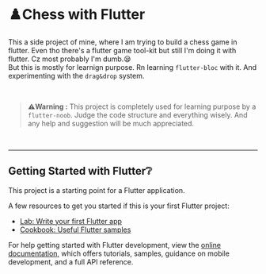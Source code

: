 # ♟️Chess with Flutter

This a side project of mine, where I am trying to build a chess game in flutter. Even tho there's a flutter game tool-kit but still I'm doing it with flutter. Cz most probably I'm dumb.😪 </br>
But this is mostly for learnign purpose. Rn learning `flutter-bloc` with it. And experimenting with the `drag&drop` system.

</br>

>**⚠️Warning :**
>This project is completely used for learning purpose by a `flutter-noob`. Judge the code structure and everything wisely. And any help and suggestion will be much appreciated.

</br>

---

## Getting Started with Flutter❔

This project is a starting point for a Flutter application.

A few resources to get you started if this is your first Flutter project:

- [Lab: Write your first Flutter app](https://docs.flutter.dev/get-started/codelab)
- [Cookbook: Useful Flutter samples](https://docs.flutter.dev/cookbook)

For help getting started with Flutter development, view the
[online documentation](https://docs.flutter.dev/), which offers tutorials,
samples, guidance on mobile development, and a full API reference.
